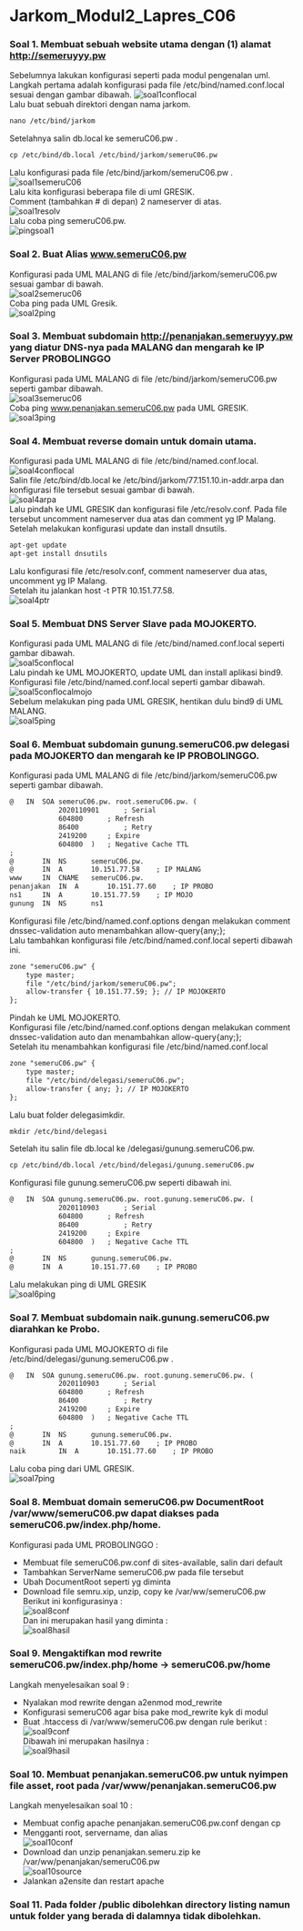 # Jarkom_Modul2_Lapres_C06

### Soal 1. Membuat sebuah website utama dengan (1) alamat http://semeruyyy.pw <br>
Sebelumnya lakukan konfigurasi seperti pada modul pengenalan uml. <br>
Langkah pertama adalah konfigurasi pada file /etc/bind/named.conf.local sesuai dengan gambar dibawah. 
![soal1conflocal](https://user-images.githubusercontent.com/49650266/98755261-ce028580-23fa-11eb-8e9c-2f8e2ac4fe6c.png) <br>
Lalu buat sebuah direktori dengan nama jarkom. <br>
```diff
nano /etc/bind/jarkom
```
Setelahnya salin db.local ke semeruC06.pw .
```diff
cp /etc/bind/db.local /etc/bind/jarkom/semeruC06.pw
```
Lalu konfigurasi pada file /etc/bind/jarkom/semeruC06.pw .<br>
![soal1semeruC06](https://user-images.githubusercontent.com/49650266/98757570-66026e00-23ff-11eb-9139-bb9d1bf40fb8.png) <br>
Lalu kita konfigurasi beberapa file di uml GRESIK. <br>
Comment (tambahkan # di depan) 2 nameserver di atas. <br>
![soal1resolv](https://user-images.githubusercontent.com/49650266/98757869-f9d43a00-23ff-11eb-96c8-53bfb83a2c8b.png) <br>
Lalu coba ping semeruC06.pw. <br>
![pingsoal1](https://user-images.githubusercontent.com/49650266/98758108-8da60600-2400-11eb-8258-b43f22392401.png)

### Soal 2. Buat Alias www.semeruC06.pw
Konfigurasi pada UML MALANG di file /etc/bind/jarkom/semeruC06.pw sesuai gambar di bawah. <br>
![soal2semeruc06](https://user-images.githubusercontent.com/49650266/98758356-2a68a380-2401-11eb-9007-55678723f426.png) <br>
Coba ping pada UML Gresik. <br>
![soal2ping](https://user-images.githubusercontent.com/49650266/98758419-54ba6100-2401-11eb-8a9f-fc99fb38fae1.png) <br>

### Soal 3. Membuat subdomain http://penanjakan.semeruyyy.pw yang diatur DNS-nya pada MALANG dan mengarah ke IP Server PROBOLINGGO
Konfigurasi pada UML MALANG di file /etc/bind/jarkom/semeruC06.pw seperti gambar dibawah. <br>
![soal3semeruc06](https://user-images.githubusercontent.com/49650266/98758605-c1cdf680-2401-11eb-9543-d95cee120ba9.png) <br>
Coba ping www.penanjakan.semeruC06.pw pada UML GRESIK. <br>
![soal3ping](https://user-images.githubusercontent.com/49650266/98758705-00fc4780-2402-11eb-9700-1c08ac9c99fb.png) <br>

### Soal 4. Membuat reverse domain untuk domain utama.
Konfigurasi pada UML MALANG di file /etc/bind/named.conf.local. <br>
![soal4conflocal](https://user-images.githubusercontent.com/49650266/98761348-cd242080-2407-11eb-86ba-8875f011f3a6.png) <br>
Salin file /etc/bind/db.local ke /etc/bind/jarkom/77.151.10.in-addr.arpa dan konfigurasi file tersebut sesuai gambar di bawah. <br>
![soal4arpa](https://user-images.githubusercontent.com/49650266/98761471-12e0e900-2408-11eb-9a82-79bada8e0f6e.png) <br>
Lalu pindah ke UML GRESIK dan konfigurasi file /etc/resolv.conf. Pada file tersebut uncomment nameserver dua atas dan comment yg IP Malang. <br>
Setelah melakukan konfigurasi update dan install dnsutils. <br>
```diff
apt-get update 
apt-get install dnsutils
```
Lalu konfigurasi file /etc/resolv.conf, comment nameserver dua atas, uncomment yg IP Malang. <br>
Setelah itu jalankan host -t PTR 10.151.77.58. <br>
![soal4ptr](https://user-images.githubusercontent.com/49650266/98761797-ccd85500-2408-11eb-8b47-4bd862804ef2.png)

### Soal 5. Membuat DNS Server Slave pada MOJOKERTO.
Konfigurasi pada UML MALANG di file /etc/bind/named.conf.local seperti gambar dibawah. <br>
![soal5conflocal](https://user-images.githubusercontent.com/49650266/98762480-4b81c200-240a-11eb-9e48-1de362d06079.png) <br>
Lalu pindah ke UML MOJOKERTO, update UML dan install aplikasi bind9. Konfigurasi file /etc/bind/named.conf.local seperti gambar dibawah. <br>
![soal5conflocalmojo](https://user-images.githubusercontent.com/49650266/98762632-ad422c00-240a-11eb-8a77-d5d9cd3f25d0.png) <br>
Sebelum melakukan ping pada UML GRESIK, hentikan dulu bind9 di UML MALANG. <br>
![soal5ping](https://user-images.githubusercontent.com/49650266/98762731-e4184200-240a-11eb-9f0f-87e0fe1da766.png) <br>

### Soal 6. Membuat subdomain gunung.semeruC06.pw delegasi pada MOJOKERTO dan mengarah ke IP PROBOLINGGO.
Konfigurasi pada UML MALANG di file /etc/bind/jarkom/semeruC06.pw seperti gambar dibawah. <br>
```diff
@	IN	SOA	semeruC06.pw. root.semeruC06.pw. (
			2020110901		; Serial
			604800		; Refresh
			86400			; Retry
			2419200		; Expire
			604800	)	; Negative Cache TTL
;
@		IN	NS		semeruC06.pw.
@		IN	A		10.151.77.58	; IP MALANG
www		IN	CNAME	semeruC06.pw.
penanjakan	IN	A		10.151.77.60	; IP PROBO
ns1		IN	A		10.151.77.59	; IP MOJO
gunung	IN	NS		ns1
```
Konfigurasi file /etc/bind/named.conf.options dengan melakukan comment dnssec-validation auto menambahkan allow-query{any;}; <br>
Lalu tambahkan konfigurasi file /etc/bind/named.conf.local seperti dibawah ini. <br>
```diff
zone "semeruC06.pw" {
    type master;
    file "/etc/bind/jarkom/semeruC06.pw";
    allow-transfer { 10.151.77.59; }; // IP MOJOKERTO
};
```
Pindah ke UML MOJOKERTO. <br>
Konfigurasi file /etc/bind/named.conf.options dengan melakukan comment dnssec-validation auto dan menambahkan allow-query{any;}; <br>
Setelah itu menambahkan konfigurasi file /etc/bind/named.conf.local <br>
```diff
zone "semeruC06.pw" {
    type master;
    file "/etc/bind/delegasi/semeruC06.pw";
    allow-transfer { any; }; // IP MOJOKERTO
};
```
Lalu buat folder delegasimkdir. <br>
```diff
mkdir /etc/bind/delegasi
```
Setelah itu salin file db.local ke /delegasi/gunung.semeruC06.pw. <br>
```diff
cp /etc/bind/db.local /etc/bind/delegasi/gunung.semeruC06.pw
```
Konfigurasi file gunung.semeruC06.pw seperti dibawah ini. <br>
```diff
@	IN	SOA	gunung.semeruC06.pw. root.gunung.semeruC06.pw. (
			2020110903		; Serial
			604800		; Refresh
			86400			; Retry
			2419200		; Expire
			604800	)	; Negative Cache TTL
;
@		IN	NS		gunung.semeruC06.pw.
@		IN	A		10.151.77.60	; IP PROBO
```
Lalu melakukan ping di UML GRESIK <br>
![soal6ping](https://user-images.githubusercontent.com/49650266/98763686-23e02900-240d-11eb-8910-d5c3376e15a2.png)

### Soal 7. Membuat subdomain naik.gunung.semeruC06.pw diarahkan ke Probo.
Konfigurasi pada UML MOJOKERTO di file /etc/bind/delegasi/gunung.semeruC06.pw .<br>
```diff
@	IN	SOA	gunung.semeruC06.pw. root.gunung.semeruC06.pw. (
			2020110903		; Serial
			604800		; Refresh
			86400			; Retry
			2419200		; Expire
			604800	)	; Negative Cache TTL
;
@		IN	NS		gunung.semeruC06.pw.
@		IN	A		10.151.77.60	; IP PROBO
naik		IN	A		10.151.77.60	; IP PROBO
```
Lalu coba ping dari UML GRESIK. <br>
![soal7ping](https://user-images.githubusercontent.com/49650266/98764476-70783400-240e-11eb-9c3f-990808b9eea1.png) <br>

### Soal 8. Membuat domain semeruC06.pw DocumentRoot /var/www/semeruC06.pw dapat diakses pada semeruC06.pw/index.php/home.
Konfigurasi pada UML PROBOLINGGO :
* Membuat file semeruC06.pw.conf di sites-available, salin dari default
* Tambahkan ServerName semeruC06.pw pada file tersebut
* Ubah DocumentRoot seperti yg diminta
* Download file semru.xip, unzip, copy ke /var/ww/semeruC06.pw <br>
Berikut ini konfigurasinya : <br>
![soal8conf](https://user-images.githubusercontent.com/49650266/98770482-ef706b00-2414-11eb-9ce0-df48440e3e4b.png) <br>
Dan ini merupakan hasil yang diminta : <br>
![soal8hasil](https://user-images.githubusercontent.com/49650266/98770485-f0a19800-2414-11eb-8101-efab536959fc.png) <br>

### Soal 9. Mengaktifkan mod rewrite semeruC06.pw/index.php/home -> semeruC06.pw/home

Langkah menyelesaikan soal 9 :
* Nyalakan mod rewrite dengan a2enmod mod_rewrite
* Konfigurasi semeruC06 agar bisa pake mod_rewrite kyk di modul
* Buat .htaccess di /var/www/semeruC06.pw dengan rule berikut : <br>
![soal9conf](https://user-images.githubusercontent.com/49650266/98770859-bf759780-2415-11eb-8849-4b27874807c2.png) <br>
Dibawah ini merupakan hasilnya : <br>
![soal9hasil](https://user-images.githubusercontent.com/49650266/98770849-b97fb680-2415-11eb-9457-f6180e88d12c.png) <br>

### Soal 10. Membuat penanjakan.semeruC06.pw untuk nyimpen file asset, root pada /var/www/penanjakan.semeruC06.pw

Langkah menyelesaikan soal 10 :
* Membuat config apache penanjakan.semeruC06.pw.conf dengan cp
* Mengganti root, servername, dan alias <br>
![soal10conf](https://user-images.githubusercontent.com/49650266/98771296-afaa8300-2416-11eb-8489-51d2acfceb4a.png) <br>
* Download dan unzip penanjakan.semeru.zip ke /var/ww/penanjakan/semeruC06.pw <br>
![soal10source](https://user-images.githubusercontent.com/49650266/98771370-e1234e80-2416-11eb-9fc4-3d6ea5c38e01.png) <br>
* Jalankan a2ensite dan restart apache <br>

### Soal 11. Pada folder /public dibolehkan directory listing namun untuk folder yang berada di dalamnya tidak dibolehkan.




























